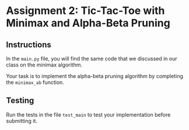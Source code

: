 # Assignment 2: Tic-Tac-Toe with Minimax and Alpha-Beta Pruning

## Instructions

In the `main.py` file, you will find the same code that we discussed in our class on the minimax algorithm.

Your task is to implement the alpha-beta pruning algorithm by completing the `minimax_ab` function.

## Testing 
Run the tests in the file `test_main` to test your implementation before submitting it.
